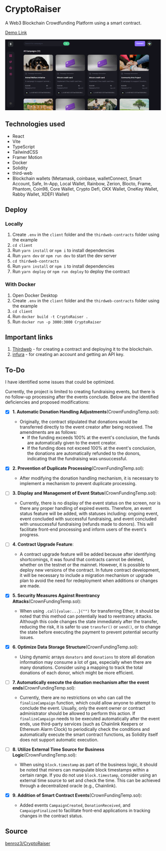 # CryptoRaiser

A Web3 Blockchain Crowdfunding Platform using a smart contract.

[Demo Link](https://crypto-raiser.netlify.app/)

![Showcase Image](/client/src/assets/showcase.png)

## Technologies used

- React
- Vite
- TypeScript
- TailwindCSS
- Framer Motion
- Docker
- Solidity
- third-web
- Blockchain wallets (Metamask, coinbase, walletConnect, Smart Account, Safe, In-App, Local Wallet, Rainbow, Zerion, Blocto, Frame, Phantom, Coin98, Core Wallet, Crypto Defi, OKX Wallet, OneKey Wallet, Rabby Wallet, XDEFI Wallet)

## Deploy

### Locally

1. Create `.env` in the `client` folder and the `thirdweb-contracts` folder using the example
2. `cd client`
3. Run `yarn install` or `npm i` to install dependencies
4. Run `yarn dev` or `npm run dev` to start the dev server
5. `cd thirdweb-contracts`
6. Run `yarn install` or `npm i` to install dependencies
7. Run `yarn deploy` or `npm run deploy` to deploy the contract

### With Docker

1. Open Docker Desktop
2. Create `.env` in the `client` folder and the `thirdweb-contracts` folder using the example
3. `cd client`
4. Run `docker build -t CryptoRaiser .`
5. Run `docker run -p 3000:3000 CryptoRaiser`

## Important links

1. [Thirdweb](https://thirdweb.com/) - for creating a contract and deploying it to the blockchain.
2. [infura](https://app.infura.io/) - for creating an account and getting an API key.

## To-Do

I have identified some issues that could be optimized.

Currently, the project is limited to creating fundraising events, but there is no follow-up processing after the events conclude. Below are the identified deficiencies and proposed modifications:

- [x] **1. Automatic Donation Handling Adjustments**(CrownFundingTemp.sol):

  - Originally, the contract stipulated that donations would be transferred directly to the event creator after being received. The amendments are as follows:
    - If the funding exceeds 100% at the event's conclusion, the funds are automatically given to the event creator.
    - If the funding does not exceed 100% at the event's conclusion, the donations are automatically refunded to the donors, indicating that the fundraising was unsuccessful.

- [x] **2. Prevention of Duplicate Processing**(CrownFundingTemp.sol):

  - After modifying the donation handling mechanism, it is necessary to implement a mechanism to prevent duplicate processing.

- [ ] **3. Display and Management of Event Status**(CrownFundingTemp.sol):

  - Currently, there is no display of the event status on the screen, nor is there any proper handling of expired events. Therefore, an event status feature will be added, with statuses including: ongoing event, event concluded with successful fundraising, and event concluded with unsuccessful fundraising (refunds made to donors). This will facilitate front-end processing and inform users of the event's progress.

- [ ] **4. Contract Upgrade Feature**:

  - A contract upgrade feature will be added because after identifying shortcomings, it was found that contracts cannot be deleted, whether on the testnet or the mainnet. However, it is possible to deploy new versions of the contract. In future contract development, it will be necessary to include a migration mechanism or upgrade plan to avoid the need for redeployment when additions or changes are made.

- [x] **5. Security Measures Against Reentrancy Attacks**(CrownFundingTemp.sol):

  - When using `.call{value:...}("")` for transferring Ether, it should be noted that this method can potentially lead to reentrancy attacks. Although this code changes the state immediately after the transfer, reducing the risk, it is safer to use `transfer()` or `send()`, or to change the state before executing the payment to prevent potential security issues.

- [x] **6. Optimize Data Storage Structure**(CrownFundingTemp.sol):

  - Using dynamic arrays `donators` and `donations` to store all donation information may consume a lot of gas, especially when there are many donations. Consider using a mapping to track the total donations of each donor, which might be more efficient.

- [ ] **7. Automatically execute the donation mechanism after the event ends**(CrownFundingTemp.sol):

  - Currently, there are no restrictions on who can call the `finalizeCampaign` function, which could allow anyone to attempt to conclude the event. Usually, only the event owner or contract administrator should be allowed to perform this action. If `finalizeCampaign` needs to be executed automatically after the event ends, use third-party services (such as Chainlink Keepers or Ethereum Alarm Clock) to periodically check the conditions and automatically execute the smart contract functions, as Solidity itself does not support automatic execution.

- [ ] **8. Utilize External Time Source for Business Logic**(CrownFundingTemp.sol):

  - When using `block.timestamp` as part of the business logic, it should be noted that miners can manipulate block timestamps within a certain range. If you do not use `block.timestamp`, consider using an external time source to set and check the time. This can be achieved through a decentralized oracle (e.g., Chainlink).

- [x] **9. Addition of Smart Contract Events**(CrownFundingTemp.sol):
  - Added events `CampaignCreated`, `DonationReceived`, and `CampaignFinalized` to facilitate front-end applications in tracking changes in the contract status.

## Source

[benroz3/CryptoRaiser](https://github.com/benroz3/CryptoRaiser)
